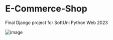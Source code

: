 # E-Commerce-Shop
Final Django project for SoftUni Python Web 2023

![image](https://github.com/nvmarzakov/Django-E-Commerce-Shop/assets/114495254/ff7f6616-0efa-4a36-af5c-8c1520eb3eb9)
